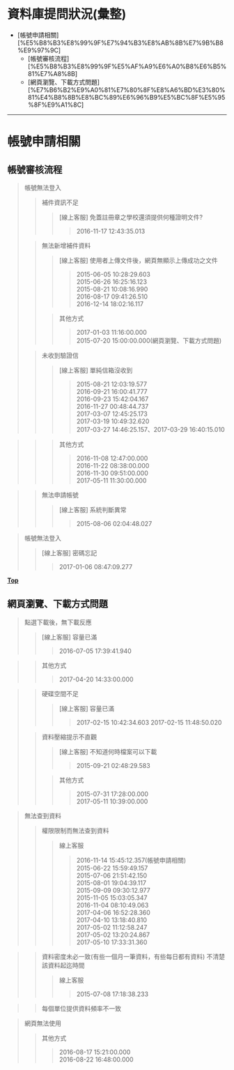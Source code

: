 # 資料庫提問狀況(彙整)
<!-- MarkdownTOC -->

- [帳號申請相關][%E5%B8%B3%E8%99%9F%E7%94%B3%E8%AB%8B%E7%9B%B8%E9%97%9C]
	- [帳號審核流程][%E5%B8%B3%E8%99%9F%E5%AF%A9%E6%A0%B8%E6%B5%81%E7%A8%8B]
	- [網頁瀏覽、下載方式問題][%E7%B6%B2%E9%A0%81%E7%80%8F%E8%A6%BD%E3%80%81%E4%B8%8B%E8%BC%89%E6%96%B9%E5%BC%8F%E5%95%8F%E9%A1%8C]

<!-- /MarkdownTOC -->

---

# 帳號申請相關
## 帳號審核流程
> 帳號無法登入
>> 補件資訊不足
>>> [線上客服] 免蓋註冊章之學校還須提供何種證明文件?
>>>> 2016-11-17 12:43:35.013
>
>> 無法新增補件資料
>>> [線上客服] 使用者上傳文件後，網頁無顯示上傳成功之文件  
>>>> 2015-06-05 10:28:29.603  
>>>> 2015-06-26 16:25:16.123  
>>>> 2015-08-21 10:08:16.990  
>>>> 2016-08-17 09:41:26.510  
>>>> 2016-12-14 18:02:16.117  
>>
>>> 其他方式
>>>> 2017-01-03 11:16:00.000  
>>>> 2015-07-20 15:00:00.000(網頁瀏覽、下載方式問題)  
>
>> 未收到驗證信
>>> [線上客服] 單純信箱沒收到
>>>> 2015-08-21 12:03:19.577  
>>>> 2016-09-21 16:00:41.777  
>>>> 2016-09-23 15:42:04.167  
>>>> 2016-11-27 00:48:44.737  
>>>> 2017-03-07 12:45:25.173  
>>>> 2017-03-19 10:49:32.620  
>>>> 2017-03-27 14:46:25.157、2017-03-29 16:40:15.010  

>>> 其他方式
>>>> 2016-11-08 12:47:00.000  
>>>> 2016-11-22 08:38:00.000  
>>>> 2016-11-30 09:51:00.000  
>>>> 2017-05-11 11:30:00.000  

>> 無法申請帳號
>>> [線上客服] 系統判斷異常
>>>> 2015-08-06 02:04:48.027  

> 帳號無法登入
>> [線上客服] 密碼忘記
>>> 2017-01-06 08:47:09.277  

**[Top](#帳號申請相關)**

## 網頁瀏覽、下載方式問題  
> 點選下載後，無下載反應  
>> [線上客服] 容量已滿
>>> 2016-07-05 17:39:41.940  

>> 其他方式  
>>> 2017-04-20 14:33:00.000  

>> 硬碟空間不足
>>> [線上客服] 容量已滿
>>>> 2017-02-15 10:42:34.603 
>>>> 2017-02-15 11:48:50.020
>
>> 資料壓縮提示不直觀
>>> [線上客服] 不知道何時檔案可以下載
>>>> 2015-09-21 02:48:29.583  
>>
>>> 其他方式
>>>> 2015-07-31 17:28:00.000  
>>>> 2017-05-11 10:39:00.000  

> 無法查到資料
>> 權限限制而無法查到資料
>>> 線上客服
>>>> 2016-11-14 15:45:12.357(帳號申請相關)  
>>>> 2015-06-22 15:59:49.157  
>>>> 2015-07-06 21:51:42.150  
>>>> 2015-08-01 19:04:39.117  
>>>> 2015-09-09 09:30:12.977  
>>>> 2015-11-05 15:03:05.347  
>>>> 2016-11-04 08:10:49.063  
>>>> 2017-04-06 16:52:28.360  
>>>> 2017-04-10 13:18:40.810  
>>>> 2017-05-02 11:12:58.247  
>>>> 2017-05-02 13:20:24.867  
>>>> 2017-05-10 17:33:31.360  

>> 資料密度未必一致(有些一個月一筆資料，有些每日都有資料)
>> 不清楚該資料起迄時間
>>> 線上客服
>>>> 2015-07-08 17:18:38.233  

>> 每個單位提供資料頻率不一致

> 網頁無法使用
>> 其他方式
>>> 2016-08-17 15:21:00.000  
>>> 2016-08-22 16:48:00.000  
